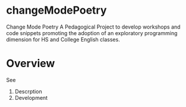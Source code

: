 # changeModePoetry
Change Mode Poetry A Pedagogical Project to develop workshops and code snippets promoting the adoption of an exploratory programming dimension for HS and College English classes. 

Overview
==============

See 

1. Descrption
2. Development
 
